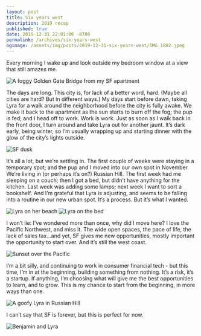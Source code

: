 ```yaml
---
layout: post
title: Six years west
description: 2019 recap
published: true
date: 2019-12-31 22:01:00 -0700
permalink: /archives/six-years-west
ogimage: /assets/img/posts/2019-12-31-six-years-west/IMG_1882.jpeg
---
```

Every morning I wake up and look outside my bedroom window at a view that still amazes me.

![A foggy Golden Gate Bridge from my SF apartment][1]

The days are long. This city is, for lack of a better word, hard. (Maybe all cities are hard? But in different ways.) My days start before dawn, taking Lyra for a walk around the neighborhood before the city is fully awake. We make it back to the apartment as the sun starts to burn off the fog; the pup is fed; and I head off to work. Work is work. Just as soon as I walk back in the front door, I turn around and take Lyra out for another jaunt. It’s dark early, being winter, so I’m usually wrapping up and starting dinner with the glow of the city’s lights outside.

![SF dusk][2]

It’s all a lot, but we’re settling in. The first couple of weeks were staying in a temporary spot; and the pup and I moved into our own spot in November. We’re living in (or perhaps it’s on?) Russian Hill. The first week had me sleeping on a couch; then I got a bed, but didn’t have anything for the kitchen. Last week was adding some lamps; next week I want to sort a bookshelf. And I’m grateful that Lyra is adjusting, and seems to be falling into a routine in our new urban spot. It’s a process. But it’s what I wanted.

![Lyra on her beach][3]
![Lyra on the bed][4]

I won’t lie: I’ve wondered more than once, why did I move here? I love the Pacific Northwest, and miss it. The wide open spaces, the pace of life, the lack of sales tax…and yet, SF gives me new opportunities, mostly important the opportunity to start over. And it’s still the west coast.

![Sunset over the Pacific][5]

I’m a bit silly, and continuing to work in consumer financial tech - but this time, I’m in at the beginning, building something from nothing. It’s a risk, it’s a startup. If anything, I’m choosing what will give me the best opportunities to learn, and to grow. This is my chance to start from the beginning, in more ways than one.

![A goofy Lyra in Russian Hill][6]

I can’t say that SF is forever, but this is perfect for now.

![Benjamin and Lyra][7]

[1]: /assets/img/posts/2019-12-31-six-years-west/IMG_1457.jpeg
[2]: /assets/img/posts/2019-12-31-six-years-west/IMG_1761.jpeg
[3]: /assets/img/posts/2019-12-31-six-years-west/IMG_1545.jpeg
[4]: /assets/img/posts/2019-12-31-six-years-west/IMG_1719.jpeg
[5]: /assets/img/posts/2019-12-31-six-years-west/IMG_0856.jpeg
[6]: /assets/img/posts/2019-12-31-six-years-west/IMG_1768.jpeg
[7]: /assets/img/posts/2019-12-31-six-years-west/IMG_1882.jpeg
